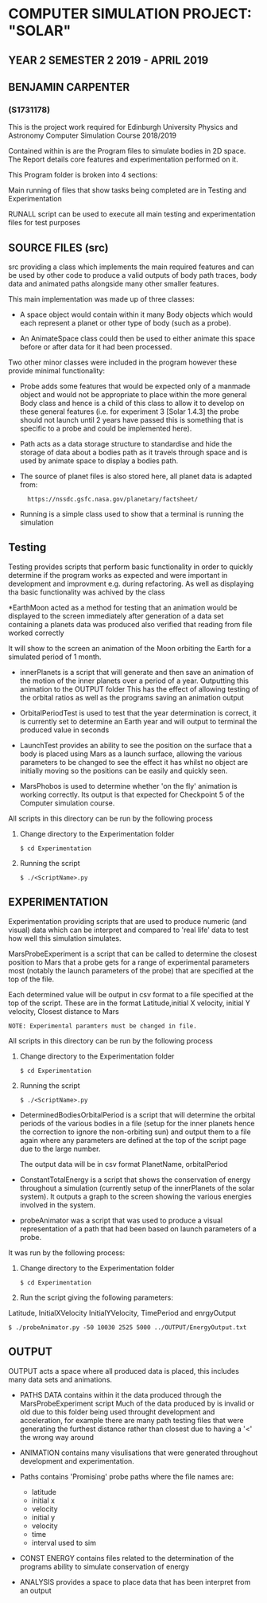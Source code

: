 

# COMPUTER SIMULATION PROJECT: "SOLAR"

## 

## YEAR 2 SEMESTER 2 2019 - APRIL 2019  
                                           
## BENJAMIN CARPENTER
### (S1731178)



This is the project work required for Edinburgh University Physics and Astronomy Computer Simulation
Course 2018/2019

Contained within is are the Program files to simulate bodies in 2D space.
The Report details core features and experimentation performed on it. 

This Program folder is broken into 4 sections:

Main running of files that show tasks being completed are in Testing and Experimentation

RUNALL script can be used to execute all main testing and experimentation files for test
purposes

## SOURCE FILES (src)      

src providing a class which implements the main required features and can be used by other code to produce a valid outputs of body path traces, body data and animated paths alongside many 
other smaller features.
    
This main implementation was made up of three classes:
   
* A space object would contain within it many Body objects which would each represent a 
planet or other type of body (such as a probe). 

* An AnimateSpace class could then be used to either animate this space before or after data for it had been processed.
    
Two other minor classes were included in the program however these provide minimal 
functionality: 
    
* Probe adds some features that would be expected only of a manmade object and would not be appropriate to place within the more general Body class and hence is a child of this class to allow it to develop on these general features (i.e. for experiment 3 [Solar 1.4.3] the probe should not launch until 2 years have passed this is something that is specific to a probe and could be implemented here). 

* Path acts as a data storage structure to standardise and hide the storage of data about a bodies path as it travels through space and is used by animate space to display a bodies path.


* The source of planet files is also stored here, all planet data is adapted from:

        https://nssdc.gsfc.nasa.gov/planetary/factsheet/

* Running is a simple class used to show that a terminal is running the simulation 


## Testing

Testing provides scripts that perform basic functionality in order to quickly determine if the program works as expected and were important in development and improvment e.g. during refactoring. As well as displaying tha basic functionality was achived by the class

*EarthMoon acted as a method for testing that an animation would be displayed to the screen immediately after generation of a data set containing a planets data was produced also verified that reading from file worked correctly 

It will show to the screen an animation of the Moon orbiting the Earth for a simulated period of 1 month.

* innerPlanets is a script that will generate and then save an animation of the motion of the inner planets over a period of a year. Outputting this animation to the OUTPUT folder This has the effect of allowing testing of the orbital ratios as well as the programs saving an animation output

* OrbitalPeriodTest is used to test that the year determination is correct, it is currently set to determine an Earth year and will output to terminal the produced value in seconds


* LaunchTest provides an ability to see the position on the surface that a body is placed using Mars as a launch surface, allowing the various parameters to be changed to see the effect it has whilst no object are initially moving so the positions can be easily and quickly seen.


* MarsPhobos is used to determine whether 'on the fly' animation is working correctly. Its output is that expected for Checkpoint 5 of the Computer simulation course.


All scripts in this directory can be run by the following process
1.  Change directory to the Experimentation folder 

    ```$ cd Experimentation```

2.  Running the script
           
    ```$ ./<ScriptName>.py```


## EXPERIMENTATION     


Experimentation providing scripts that are used to produce numeric (and visual) data which can be interpret and compared to 'real life' data to test how well this simulation simulates.
         
MarsProbeExperiment is a script that can be called to determine the closest position to Mars that a probe gets for a range of experimental parameters most (notably the launch parameters of the probe) that are specified at the top of the file. 

Each determined value will be output in csv format to a file specified at the top of the
script. These are in the format Latitude,initial X velocity, initial Y velocity, Closest 
distance to Mars 
    
    NOTE: Experimental paramters must be changed in file. 


All scripts in this directory can be run by the following process
1.  Change directory to the Experimentation folder 

    ```$ cd Experimentation```

2.  Running the script
           
    ```$ ./<ScriptName>.py```
                
* DeterminedBodiesOrbitalPeriod is a script that will determine the orbital periods of the various bodies in a file (setup for the inner planets hence the correction to ignore the non-orbiting sun) and output them to a file again where any parameters are defined at the top of the script page due to the large number.

    The output data will be in csv format PlanetName, orbitalPeriod

* ConstantTotalEnergy is a script that shows the conservation of energy throughout a simulation (currently setup of the innerPlanets of the solar system). It outputs a graph to the screen showing the various energies involved in the system.




* probeAnimator was a script that was used to produce a visual representation of a path that had been based on launch parameters of a probe. 
        
It was run by the following process:
1.  Change directory to the Experimentation folder

    ```$ cd Experimentation```

2.  Run the script giving the following parameters:
                
Latitude, InitialXVelocity InitialYVelocity, TimePeriod and enrgyOutput
            
```$ ./probeAnimator.py -50 10030 2525 5000 ../OUTPUT/EnergyOutput.txt```




## OUTPUT      

OUTPUT acts a space where all produced data is placed, this includes many data sets and 
    animations.

* PATHS DATA contains within it the data produced through the MarsProbeExperiment script Much of the data produced by is invalid or old due to this folder being used throught development and acceleration, for example there are many path testing files that were generating the furthest distance rather than closest due to having a '<' the wrong way around
    
* ANIMATION contains many visulisations that were generated throughout development and experimentation. 
* Paths contains 'Promising' probe paths where the file names are: 
    * latitude
    * initial x 
    * velocity
    * initial y 
    * velocity 
    * time 
    * interval used to sim

* CONST ENERGY contains files related to the determination of the programs ability to simulate
conservation of energy

* ANALYSIS provides a space to place data that has been interpret from an output
    








    
